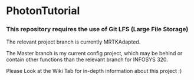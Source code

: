 # PhotonTutorial
### This repository requires the use of Git LFS (Large File Storage)

The relevant project branch is currently MRTKAdapted.

The Master branch is my current config project, which may be behind or contain other functions than the relevant branch for INFOSYS 320.

Please Look at the Wiki Tab for in-depth information about this project :)
